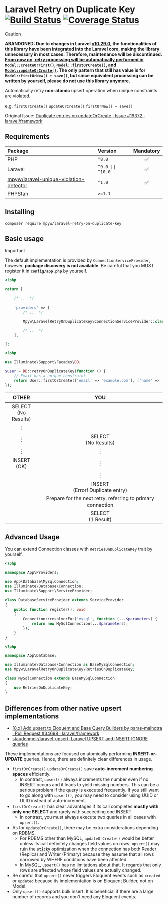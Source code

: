 # Laravel Retry on Duplicate Key [![Build Status](https://github.com/mpyw/laravel-retry-on-duplicate-key/actions/workflows/ci.yml/badge.svg?branch=master)](https://github.com/mpyw/laravel-retry-on-duplicate-key/actions) [![Coverage Status](https://coveralls.io/repos/github/mpyw/laravel-retry-on-duplicate-key/badge.svg?branch=master)](https://coveralls.io/github/mpyw/laravel-retry-on-duplicate-key?branch=master)

> [!CAUTION]
> **ABANDONED: Due to changes in Laravel [v10.29.0](https://github.com/laravel/framework/releases/tag/v10.29.0), the functionalities of this library have been integrated into the Laravel core, making the library unnecessary in most cases. Therefore, maintenance will be discontinued. <ins>From now on, retry processing will be automatically performed in `Model::createOrFirst()`, `Model::firstOrCreate()`, and `Model::updateOrCreate()`</ins>. The only pattern that still has value is for `Model::firstOrNew() + save()`, but since equivalent processing can be written by yourself, please do not use this library anymore.**

Automatically retry **non-atomic** upsert operation when unique constraints are violated.

e.g. `firstOrCreate()` `updateOrCreate()` `firstOrNew() + save()` 

Original Issue:  [Duplicate entries on updateOrCreate · Issue #19372 · laravel/framework](https://github.com/laravel/framework/issues/19372#issuecomment-584676368)

## Requirements

| Package                                                                                             | Version                              | Mandatory |
|:----------------------------------------------------------------------------------------------------|:-------------------------------------|:---------:|
| PHP                                                                                                 | <code>^8.0</code>                    |     ✅     |
| Laravel                                                                                             | <code>^9.0 &#124;&#124; ^10.0</code> |     ✅     |
| [mpyw/laravel-unique-violation-detector](https://github.com/mpyw/laravel-unique-violation-detector) | <code>^1.0</code>                    |     ✅     |
| PHPStan                                                                                             | <code>&gt;=1.1</code>                |           |

## Installing

```
composer require mpyw/laravel-retry-on-duplicate-key
```

## Basic usage

> [!IMPORTANT]
> The default implementation is provided by `ConnectionServiceProvider`, however, **package discovery is not available**.
Be careful that you MUST register it in **`config/app.php`** by yourself.

```php
<?php

return [

    /* ... */

    'providers' => [
        /* ... */

        Mpyw\LaravelRetryOnDuplicateKey\ConnectionServiceProvider::class,

        /* ... */
    ],

];
```

```php
<?php

use Illuminate\Support\Facades\DB;

$user = DB::retryOnDuplicateKey(function () {
    // Email has a unique constraint
    return User::firstOrCreate(['email' => 'example.com'], ['name' => 'Example']);
});
```

| OTHER | YOU |
|:----:|:----:|
| SELECT<br>(No Results) | |
| ︙ | |
| ︙ | SELECT<br>(No Results) |
| ︙ | ︙ |
| INSERT<br>(OK) | ︙ |
| | ︙ |
| | INSERT<br>(Error! Duplicate entry) |
| | Prepare for the next retry, referring to primary connection |
| | SELECT<br>(1 Result) |


## Advanced Usage

You can extend Connection classes with `RetriesOnDuplicateKey` trait by yourself.

```php
<?php

namespace App\Providers;

use App\Database\MySqlConnection;
use Illuminate\Database\Connection;
use Illuminate\Support\ServiceProvider;

class DatabaseServiceProvider extends ServiceProvider
{
    public function register(): void
    {
        Connection::resolverFor('mysql', function (...$parameters) {
            return new MySqlConnection(...$parameters);
        });
    }
}
```

```php
<?php

namespace App\Database;

use Illuminate\Database\Connection as BaseMySqlConnection;
use Mpyw\LaravelRetryOnDuplicateKey\RetriesOnDuplicateKey;

class MySqlConnection extends BaseMySqlConnection
{
    use RetriesOnDuplicateKey;
}
```

## Differences from other native upsert implementations

- [[8.x] Add upsert to Eloquent and Base Query Builders by paras-malhotra · Pull Request #34698 · laravel/framework](https://github.com/laravel/framework/pull/34698)
- [staudenmeir/laravel-upsert: Laravel UPSERT and INSERT IGNORE queries](https://github.com/staudenmeir/laravel-upsert)

These implementations are focused on atomically performing **INSERT-or-UPDATE** queries. Hence, there are definitely clear differences in usage.

- `firstOrCreate()` `updateOrCreate()` save **auto-increment numbering spaces** efficiently.
  - In contrast, `upsert()` always increments the number even if no INSERT occurs and it leads to yield missing numbers. This can be a serious problem if the query is executed frequently. If you still want to go along with `upsert()`, you may need to consider using UUID or ULID instead of auto-increment.
- `firstOrCreate()` has clear advantages if its call completes **mostly with only one SELECT** and rarely with succeeding one INSERT.
  - In contrast, you must always execute two queries in all cases with `upsert()`.
- As for `updateOrCreate()`, there may be extra considerations depending on RDBMS.
  - For RDBMS other than MySQL, `updateOrCreate()` would be better unless its call definitely changes field values on rows. `upsert()` may ruin the **[`sticky`](https://laravel.com/docs/8.x/database#read-and-write-connections)** optimization when the connection has both Reader (Replica) and Writer (Primary) because they assume that all rows narrowed by WHERE conditions have been affected.
  - In MySQL, `upsert()` has no limitations about that. It regards that only rows are affected whose field values are actually changed.
- Be careful that `upsert()` never triggers Eloquent events such as `created` or `updated` because its implementation is on Eloquent Builder, not on Model.
- Only `upsert()` supports bulk insert. It is beneficial if there are a large number of records and you don't need any Eloquent events.
